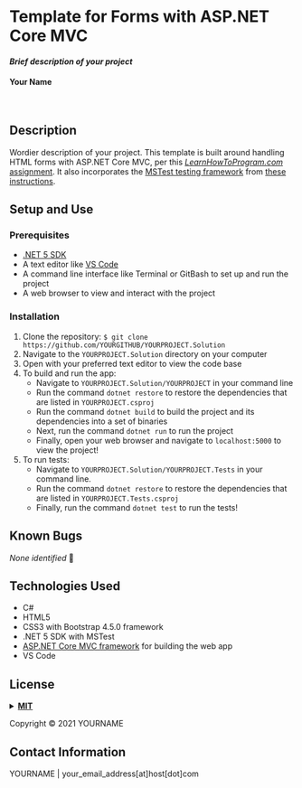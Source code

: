 # Template for Forms with ASP.NET Core MVC

#### _Brief description of your project_

#### Your Name
<br>

## Description

Wordier description of your project. This template is built around handling HTML forms with ASP.NET Core MVC, per this [_LearnHowToProgram.com_ assignment](https://www.learnhowtoprogram.com/c-and-net/basic-web-applications/mvc-practice). It also incorporates the [MSTest testing framework](https://docs.microsoft.com/en-us/dotnet/core/testing/unit-testing-with-mstest) from [these instructions](https://www.learnhowtoprogram.com/c-and-net/test-driven-development-with-c/mstest-configuration-and-setup).

## Setup and Use

### Prerequisites

- [.NET 5 SDK](https://dotnet.microsoft.com/download/dotnet/5.0)
- A text editor like [VS Code](https://code.visualstudio.com/)
- A command line interface like Terminal or GitBash to set up and run the project
- A web browser to view and interact with the project

### Installation

1. Clone the repository: `$ git clone https://github.com/YOURGITHUB/YOURPROJECT.Solution`
2. Navigate to the `YOURPROJECT.Solution` directory on your computer
3. Open with your preferred text editor to view the code base
4. To build and run the app:
   - Navigate to `YOURPROJECT.Solution/YOURPROJECT` in your command line
   - Run the command `dotnet restore` to restore the dependencies that are listed in `YOURPROJECT.csproj`
   - Run the command `dotnet build` to build the project and its dependencies into a set of binaries
   - Next, run the command `dotnet run` to run the project
   - Finally, open your web browser and navigate to `localhost:5000` to view the project!
5. To run tests:
   - Navigate to `YOURPROJECT.Solution/YOURPROJECT.Tests` in your command line.
   - Run the command `dotnet restore` to restore the dependencies that are listed in `YOURPROJECT.Tests.csproj`
   - Finally, run the command `dotnet test` to run the tests!

## Known Bugs

_None identified_ :bug:

## Technologies Used

- C#
- HTML5
- CSS3 with Bootstrap 4.5.0 framework
- .NET 5 SDK with MSTest
- [ASP.NET Core MVC framework](https://docs.microsoft.com/en-us/aspnet/core/mvc/overview?view=aspnetcore-5.0) for building the web app
- VS Code

## <a name="License"></a>License
<details>
<summary><a href="https://opensource.org/licenses/MIT"><strong>MIT</strong></a></summary>
<pre>
MIT License
Copyright (c) 2021 YOURNAME


Permission is hereby granted, free of charge, to any person obtaining a copy
of this software and associated documentation files (the "Software"), to deal
in the Software without restriction, including without limitation the rights
to use, copy, modify, merge, publish, distribute, sublicense, and/or sell
copies of the Software, and to permit persons to whom the Software is
furnished to do so, subject to the following conditions:


The above copyright notice and this permission notice shall be included in all
copies or substantial portions of the Software.


THE SOFTWARE IS PROVIDED "AS IS", WITHOUT WARRANTY OF ANY KIND, EXPRESS OR
IMPLIED, INCLUDING BUT NOT LIMITED TO THE WARRANTIES OF MERCHANTABILITY,
FITNESS FOR A PARTICULAR PURPOSE AND NONINFRINGEMENT. IN NO EVENT SHALL THE
AUTHORS OR COPYRIGHT HOLDERS BE LIABLE FOR ANY CLAIM, DAMAGES OR OTHER
LIABILITY, WHETHER IN AN ACTION OF CONTRACT, TORT OR OTHERWISE, ARISING FROM,
OUT OF OR IN CONNECTION WITH THE SOFTWARE OR THE USE OR OTHER DEALINGS IN THE
SOFTWARE.
</pre>
</details>

Copyright © 2021 YOURNAME
<br>

## Contact Information

YOURNAME | your_email_address[at]host[dot]com